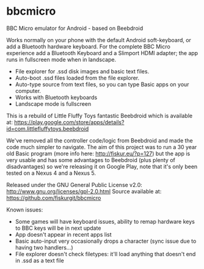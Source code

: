 bbcmicro
========

BBC Micro emulator for Android - based on Beebdroid

Works normally on your phone with the default Android soft-keyboard, or add a Bluetooth hardware keyboard. For the complete BBC Micro experience add a Bluetooth Keyboard and a Slimport HDMI adapter; the app runs in fullscreen mode when in landscape.

- File explorer for .ssd disk images and basic text files.
- Auto-boot .ssd files loaded from the file explorer.
- Auto-type source from text files, so you can type Basic apps on your computer.
- Works with Bluetooth keyboards
- Landscape mode is fullscreen

This is a rebuild of Little Fluffy Toys fantastic Beebdroid which is available at: https://play.google.com/store/apps/details?id=com.littlefluffytoys.beebdroid

We've removed all the controller code/logic from Beebdroid and made the code much simpler to navigate. The aim of this project was to run a 30 year old Basic program (more info here: http://fiskur.eu/?p=127) but the app is very usable and has some advantages to Beebdroid (plus plenty of disadvantages) so we're releasing it on Google Play, note that it's only been tested on a Nexus 4 and a Nexus 5.

Released under the GNU General Public License v2.0: http://www.gnu.org/licenses/gpl-2.0.html 
Source available at: https://github.com/fiskurgit/bbcmicro

Known issues:
- Some games will have keyboard issues, ability to remap hardware keys to BBC keys will be in next update
- App doesn't appear in recent apps list
- Basic auto-input very occasionally drops a character (sync issue due to having two handlers...)
- File explorer doesn't check filetypes: it'll load anything that doesn't end in .ssd as a text file
